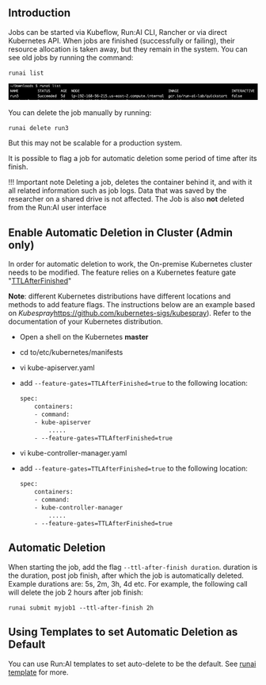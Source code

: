 ## Introduction

Jobs can be started via Kubeflow, Run:AI CLI, Rancher or via direct Kubernetes API. When jobs are finished (successfully or failing), their resource allocation is taken away, but they remain in the system. You can see old jobs by running the command:

    runai list

![mceclip0.png](img/mceclip0.png)

You can delete the job manually by running:

    runai delete run3

But this may not be scalable for a production system.

It is possible to flag a job for automatic deletion some period of time after its finish.

!!! Important note 
    Deleting a job, deletes the container behind it, and with it all related information such as job logs. Data that was saved by the researcher on a shared drive is not affected. The Job is also __not__ deleted from the Run:AI user interface

## Enable Automatic Deletion in Cluster (Admin only)

In order for automatic deletion to work, the On-premise Kubernetes cluster needs to be modified. The feature relies on a Kubernetes feature gate "<a href="https://kubernetes.io/docs/concepts/workloads/controllers/ttlafterfinished/" target="_self">TTLAfterFinished</a>"

__Note__: different Kubernetes distributions have different locations and methods to add feature flags. The instructions below are an example based on _Kubespray_<https://github.com/kubernetes-sigs/kubespray>). Refer to the documentation of your Kubernetes distribution.

*   Open a shell on the Kubernetes __master__
*   cd to/etc/kubernetes/manifests
*   vi kube-apiserver.yaml
*   add ``--feature-gates=TTLAfterFinished=true`` to the following location:

        spec:
            containers:
            - command:
            - kube-apiserver
                .....
            - --feature-gates=TTLAfterFinished=true


*   vi kube-controller-manager.yaml
*   add ``--feature-gates=TTLAfterFinished=true`` to the following location:

        spec:
            containers:
            - command:
            - kube-controller-manager
                .....
            - --feature-gates=TTLAfterFinished=true
    


## Automatic Deletion

When starting the job, add the flag ``--ttl-after-finish duration``. duration is the duration, post job finish, after which the job is automatically deleted. Example durations are: 5s, 2m, 3h, 4d etc. For example, the following call will delete the job 2 hours after job finish:

    runai submit myjob1 --ttl-after-finish 2h

## Using Templates to set Automatic Deletion as Default

You can use Run:AI templates to set auto-delete to be the default. See [runai template](../cli-reference/runai-template.md) for more.
